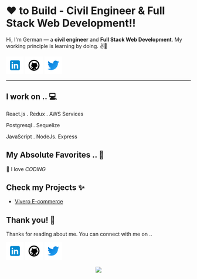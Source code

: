 
<!-- links to social media icons -->
<!-- no need to change these -->

<!-- icons  -->

[1.1]: https://github.com/GerMoren/GerMoren/blob/main/assets/icons/icons8-linkedin-48.png (linkedin icon with padding)
[2.1]: https://github.com/GerMoren/GerMoren/blob/main/assets/icons/icons8-github-48.png (github icon with padding)
[3.1]: https://github.com/GerMoren/GerMoren/blob/main/assets/icons/icons8-twitter-48.png (twitter icon with padding)
<!-- [4.1]: https://github.com/GerMoren/GerMoren/blob/master/assets/icons/icons8-medium-new-48.png (medium icon with padding)
[5.1]: https://github.com/GerMoren/GerMoren/blob/master/assets/icons/icons8-stack-overflow-48.png (stackoverflow icon with padding)
[6.1]: https://github.com/GerMoren/GerMoren/blob/master/assets/icons/icons8-dev-48.png (dev icon with padding) -->

<!-- links to my social media accounts -->

[1]: https://www.linkedin.com/in/germanmoren
[2]: https://www.github.com/GerMoren
[3]: https://www.twitter.com/MorenGer_
<!-- [4]: http://www.medium.com/@ombharatiya
[5]: https://stackoverflow.com/users/8454203/om-bharatiya
[6]: http://dev.to/ombharatiya -->


# ❤ to Build - Civil Engineer & Full Stack Web Development!!


Hi, I'm German — a **civil engineer** and **Full Stack Web Development**. My working principle is learning by doing. ✌💖

<!-- section - intro -->

<!-- section - social media icons -->

[![linkedin GerMoren][1.1]][1]
[![github GerMoren][2.1]][2]
[![twitter GerMoren][3.1]][3]
<!--
[![medium ombharatiya][4.1]][4]
[![stackoverflow om-bharatiya][5.1]][5]
[![dev to ombharatiya][6.1]][6] -->

<!-- section - social media icons -->

 ---

<!-- section - skills -->

## I work on .. 💻

React.js . Redux . AWS Services

Postgresql . Sequelize

JavaScript . NodeJs. Express

<!-- section - skills -->

<!-- section - job details -->

<!-- ## On the job  💯-->

<!--  Software Engineer - [**HashedIn**](https://hashedin.com)  ⭐-->

<!-- Microsoft Student Partner & AI Rockstar - [**Microsoft**](https://studentambassadors.microsoft.com/en-us)-->

<!-- Research & Development Engineer Intern - [**ISRO**](https://www.isro.gov.in) -->


<!-- section - job details -->


<!-- section - interests -->

## My Absolute Favorites .. 💖

🦄 I love _CODING_

<!-- 👨‍💻 I _BUILD_ resilient apps & services -->

<!--📰 Reading & writing _TECH BLOGS_ -->

<!-- 🍕 _HACKATHONS_ & problem solving -->

<!-- section - interests -->

<!-- section - blogs -->

## Check my Projects ✨

- [Vivero E-commerce](https://vivero.vercel.app/home)


## Thank you! 🙏

Thanks for reading about me. You can connect with me on ..

<!-- section - social media icons -->

[![linkedin GerMoren][1.1]][1]
[![github GerMoren][2.1]][2]
[![twitter GerMoren][3.1]][3]
<!--
[![medium ombharatiya][4.1]][4]
[![stackoverflow om-bharatiya][5.1]][5]
[![dev to ombharatiya][6.1]][6] -->

<!-- section - social media icons -->
<p align='center'>
<img align='center' src="https://visitor-badge.glitch.me/badge?page_id=GerMoren.visitor-badge">
 <p/>

